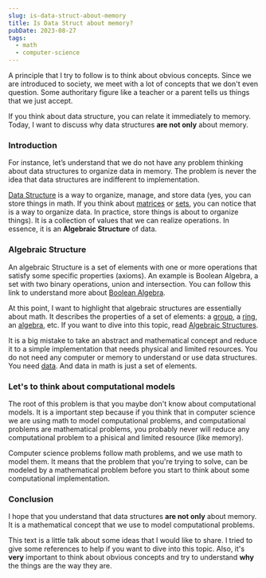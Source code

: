 ```yaml
---
slug: is-data-struct-about-memory
title: Is Data Struct about memory?
pubDate: 2023-08-27
tags:
  - math
  - computer-science
---
```


A principle that I try to follow is to think about obvious concepts. Since we are introduced to society, we meet with a lot of concepts that we don't even question. Some authoritary figure like a teacher or a parent tells us things that we just accept.

If you think about data structure, you can relate it immediately to memory. Today, I want to discuss why data structures **are not only** about memory.


### Introduction

For instance, let’s understand that we do not have any problem thinking about data structures to organize data in memory. The problem is never the idea that data structures are indifferent to implementation.

[Data Structure](https://en.wikipedia.org/wiki/Data_structure#Language_support) is a way to organize, manage, and store data (yes, you can store things in math. If you think about [matrices](https://en.wikipedia.org/wiki/Matrix_(mathematics)) or [sets](https://en.wikipedia.org/wiki/Set_(mathematics)), you can notice that is a way to organize data. In practice, store things is about to organize things). It is a collection of values that we can realize operations. In essence, it is an **Algebraic Structure** of data.

### Algebraic Structure

An algebraic Structure is a set of elements with one or more operations that satisfy some specific properties (axioms). An example is Boolean Algebra, a set with two binary operations, union and intersection. You can follow this link to understand more about [Boolean Algebra](https://en.wikipedia.org/wiki/Boolean_algebra#Boolean_algebras).

At this point, I want to highlight that algebraic structures are essentially about math. It describes the properties of a set of elements: a [group](https://en.wikipedia.org/wiki/Group_(mathematics)), a [ring](https://en.wikipedia.org/wiki/Ring_(mathematics)), an [algebra](https://en.wikipedia.org/wiki/Algebra_over_a_field), etc. If you want to dive into this topic, read [Algebraic Structures](https://en.wikipedia.org/wiki/Algebraic_structure).

It is a big mistake to take an abstract and mathematical concept and reduce it to a simple implementation that needs physical and limited resources. You do not need any computer or memory to understand or use data structures. You need [data](https://en.wikipedia.org/wiki/Data). And data in math is just a set of elements.

### Let's to think about computational models

The root of this problem is that you maybe don't know about computational models. It is a important step because if you think that in computer science we are using math to model computational problems, and computational problems are mathematical problems, you probably never will reduce any computational problem to a phisical and limited resource (like memory).

Computer science problems follow math problems, and we use math to model them. It means that the problem that you're trying to solve, can be modeled by a mathematical problem before you start to think about some computational implementation.

### Conclusion

I hope that you understand that data structures **are not only** about memory. It is a mathematical concept that we use to model computational problems.

This text is a little talk about some ideas that I would like to share. I tried to give some references to help if you want to dive into this topic. Also, it's **very** important to think about obvious concepts and try to understand **why** the things are the way they are.